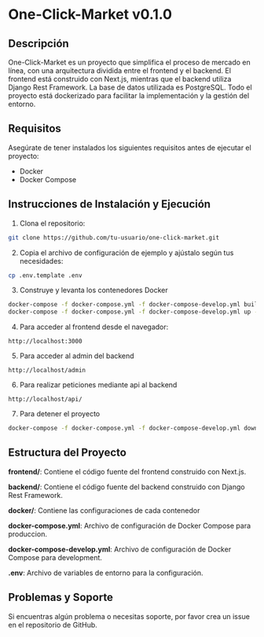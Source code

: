# One-Click-Market v0.1.0

## Descripción
One-Click-Market es un proyecto que simplifica el proceso de mercado en línea, con una arquitectura dividida entre el frontend y el backend. El frontend está construido con Next.js, mientras que el backend utiliza Django Rest Framework. La base de datos utilizada es PostgreSQL. Todo el proyecto está dockerizado para facilitar la implementación y la gestión del entorno.

## Requisitos
Asegúrate de tener instalados los siguientes requisitos antes de ejecutar el proyecto:

- Docker
- Docker Compose

## Instrucciones de Instalación y Ejecución

1. Clona el repositorio:

```bash
git clone https://github.com/tu-usuario/one-click-market.git
```

2. Copia el archivo de configuración de ejemplo y ajústalo según tus necesidades:
```bash 
cp .env.template .env
```

3. Construye y levanta los contenedores Docker
```bash
docker-compose -f docker-compose.yml -f docker-compose-develop.yml build
docker-compose -f docker-compose.yml -f docker-compose-develop.yml up -d
```

4. Para acceder al frontend desde el navegador:
```
http://localhost:3000
```

5. Para acceder al admin del backend
```
http://localhost/admin
```

6. Para realizar peticiones mediante api al backend
```
http://localhost/api/
```

7. Para detener el proyecto 
```bash
docker-compose -f docker-compose.yml -f docker-compose-develop.yml down
```

## Estructura del Proyecto
**frontend/**: Contiene el código fuente del frontend construido con Next.js.

**backend/**: Contiene el código fuente del backend construido con Django Rest Framework.

**docker/**: Contiene las configuraciones de cada contenedor

**docker-compose.yml**: Archivo de configuración de Docker Compose para produccion.

**docker-compose-develop.yml**: Archivo de configuración de Docker Compose para development.

**.env**: Archivo de variables de entorno para la configuración.

## Problemas y Soporte

Si encuentras algún problema o necesitas soporte, por favor crea un issue en el repositorio de GitHub.


